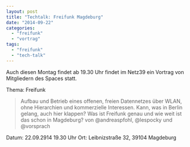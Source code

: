 ```yaml
---
layout: post
title: "Techtalk: Freifunk Magdeburg"
date: "2014-09-22"
categories: 
  - "freifunk"
  - "vortrag"
tags: 
  - "freifunk"
  - "tech-talk"
---
```


Auch diesen Montag findet ab 19.30 Uhr findet im Netz39 ein Vortrag von Mitgliedern des Spaces statt.

Thema: Freifunk

> Aufbau und Betrieb eines offenen, freien Datennetzes über WLAN, ohne Hierarchien und kommerzielle Interessen. Kann, was in Berlin gelang, auch hier klappen? Was ist Freifunk genau und wie weit ist das schon in Magdeburg? von @andreaspfohl, @lespocky und @vorsprach

Datum: 22.09.2914 19.30 Uhr Ort: Leibnizstraße 32, 39104 Magdeburg
